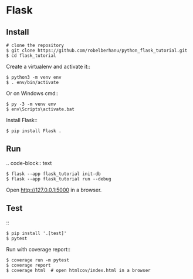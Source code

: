 Flask
======


Install
-------

    # clone the repository
    $ git clone https://github.com/robelberhanu/python_flask_tutorial.git
    $ cd flask_tutorial

Create a virtualenv and activate it::

    $ python3 -m venv env
    $ . env/bin/activate

Or on Windows cmd::

    $ py -3 -m venv env
    $ env\Scripts\activate.bat

Install Flask::

    $ pip install Flask .


Run
---

.. code-block:: text

    $ flask --app flask_tutorial init-db
    $ flask --app flask_tutorial run --debug

Open http://127.0.0.1:5000 in a browser.


Test
----

::

    $ pip install '.[test]'
    $ pytest

Run with coverage report::

    $ coverage run -m pytest
    $ coverage report
    $ coverage html  # open htmlcov/index.html in a browser
